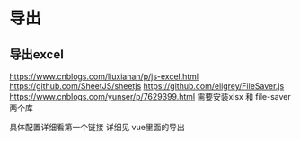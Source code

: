 # 导出

## 导出excel

<https://www.cnblogs.com/liuxianan/p/js-excel.html>
<https://github.com/SheetJS/sheetjs>
<https://github.com/eligrey/FileSaver.js>
<https://www.cnblogs.com/yunser/p/7629399.html>
需要安装xlsx 和 file-saver两个库

具体配置详细看第一个链接
详细见 vue里面的导出